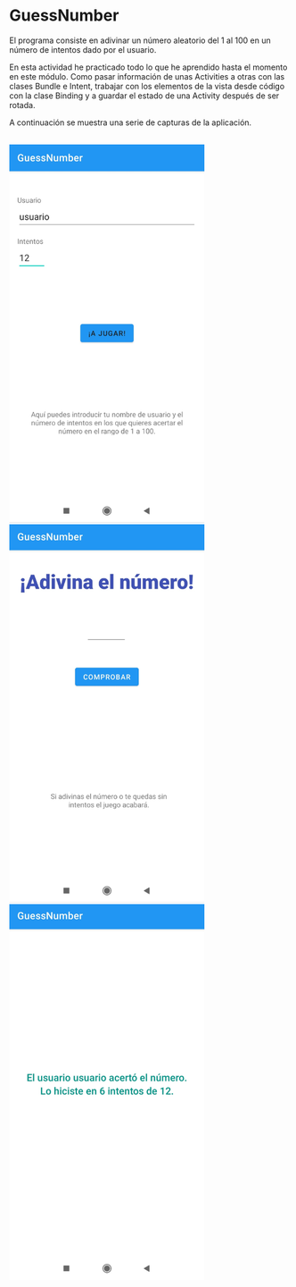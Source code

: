 <h1>GuessNumber</h1>

El programa consiste en adivinar un número aleatorio del 1 al 100 en un número de intentos
dado por el usuario.

En esta actividad he practicado todo lo que he aprendido hasta el momento en este módulo.
Como pasar información de unas Activities a otras con las clases Bundle e Intent,
trabajar con los elementos de la vista desde código con la clase Binding
y a guardar el estado de una Activity después de ser rotada.

A continuación se muestra una serie de capturas de la aplicación.

<br>


<img src="img/gn_1.jpg" width="350"/>
<img src="img/gn_2.jpg" width="350"/>
<img src="img/gn_3.jpg" width="350"/>
